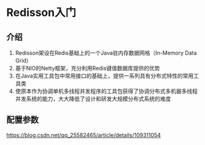 # Redisson入门

## 介绍
1. Redisson架设在Redis基础上的一个Java驻内存数据网格（In-Memory Data Grid）
2. 基于NIO的Netty框架，充分利用Redis键值数据库提供的优势
3. 在Java实用工具包中常用接口的基础上，提供一系列具有分布式特性的常用工具类
4. 使原本作为协调单机多线程并发程序的工具包获得了协调分布式多机器多线程并发系统的能力，大大降低了设计和研发大规模分布式系统的难度


## 配置参数

https://blog.csdn.net/qq_25582465/article/details/109311054




<ad/>
<comment/>